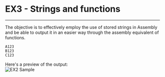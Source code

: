 # EX3 - Strings and functions
***
The objective is to effectively employ the use of stored strings in Assembly and be able to output it in an easier way through the assembly equivalent of functions.<br/>
```
A123
B123
C123
```

Here's a preview of the output:<br/>
![EX2 Sample](EX2.png "An example of EX2 activity")
